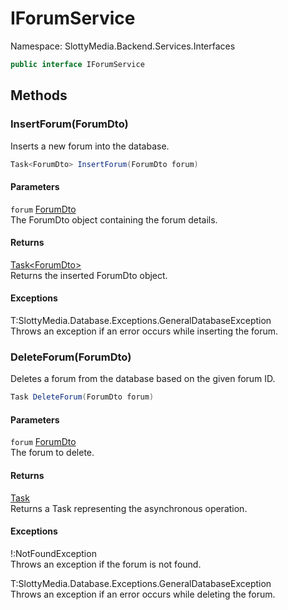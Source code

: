 # IForumService

Namespace: SlottyMedia.Backend.Services.Interfaces

```csharp
public interface IForumService
```

## Methods

### **InsertForum(ForumDto)**

Inserts a new forum into the database.

```csharp
Task<ForumDto> InsertForum(ForumDto forum)
```

#### Parameters

`forum` [ForumDto](./slottymedia.backend.dtos.forumdto.md)<br>
The ForumDto object containing the forum details.

#### Returns

[Task&lt;ForumDto&gt;](https://docs.microsoft.com/en-us/dotnet/api/system.threading.tasks.task-1)<br>
Returns the inserted ForumDto object.

#### Exceptions

T:SlottyMedia.Database.Exceptions.GeneralDatabaseException<br>
Throws an exception if an error occurs while inserting the forum.

### **DeleteForum(ForumDto)**

Deletes a forum from the database based on the given forum ID.

```csharp
Task DeleteForum(ForumDto forum)
```

#### Parameters

`forum` [ForumDto](./slottymedia.backend.dtos.forumdto.md)<br>
The forum to delete.

#### Returns

[Task](https://docs.microsoft.com/en-us/dotnet/api/system.threading.tasks.task)<br>
Returns a Task representing the asynchronous operation.

#### Exceptions

!:NotFoundException<br>
Throws an exception if the forum is not found.

T:SlottyMedia.Database.Exceptions.GeneralDatabaseException<br>
Throws an exception if an error occurs while deleting the forum.
